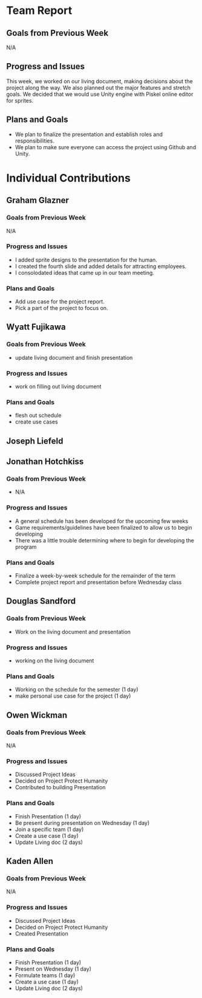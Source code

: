 # Team Report

## Goals from Previous Week
N/A
## Progress and Issues
This week, we worked on our living document, making decisions about the project along the way. We also planned out the major features and stretch goals. We decided that we would use Unity engine with Piskel online editor for sprites.
## Plans and Goals
* We plan to finalize the presentation and establish roles and responsibilities.
* We plan to make sure everyone can access the project using Github and Unity.

# Individual Contributions

## Graham Glazner
### Goals from Previous Week
N/A

### Progress and Issues
* I added sprite designs to the presentation for the human. 
* I created the fourth slide and added details for attracting employees.
* I consolodated ideas that came up in our team meeting.

### Plans and Goals
* Add use case for the project report.
* Pick a part of the project to focus on.

## Wyatt Fujikawa
### Goals from Previous Week
* update living document and finish presentation
  
### Progress and Issues
* work on filling out living document


### Plans and Goals
* flesh out schedule
* create use cases

## Joseph Liefeld

## Jonathan Hotchkiss

### Goals from Previous Week
* N/A

### Progress and Issues
* A general schedule has been developed for the upcoming few weeks
* Game requirements/guidelines have been finalized to allow us to begin developing
* There was a little trouble determining where to begin for developing the program

### Plans and Goals
* Finalize a week-by-week schedule for the remainder of the term
* Complete project report and presentation before Wednesday class

## Douglas Sandford
### Goals from Previous Week
* Work on the living document and presentation
  
### Progress and Issues
* working on the living document


### Plans and Goals
* Working on the schedule for the semester (1 day)
* make personal use case for the project (1 day)
  
## Owen Wickman
### Goals from Previous Week
N/A

### Progress and Issues
* Discussed Project Ideas
* Decided on Project Protect Humanity
* Contributed to building Presentation

### Plans and Goals
* Finish Presentation (1 day)
* Be present during presentation on Wednesday (1 day)
* Join a specific team (1 day)
* Create a use case (1 day)
* Update Living doc (2 days)

## Kaden Allen

### Goals from Previous Week
N/A

### Progress and Issues
* Discussed Project Ideas
* Decided on Project Protect Humanity
* Created Presentation

### Plans and Goals
* Finish Presentation (1 day)
* Present on Wednesday (1 day)
* Formulate teams (1 day)
* Create a use case (1 day)
* Update Living doc (2 days)
